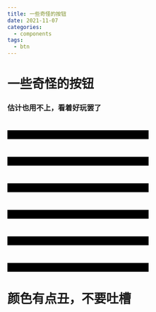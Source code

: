 ```yaml
---
title: 一些奇怪的按钮
date: 2021-11-07
categories: 
  - components
tags: 
  - btn
---
```

# 一些奇怪的按钮

<h3> 估计也用不上，看着好玩罢了</h3>

<div class='flex' style="background:black;padding:10px;width:300px;margin-top:40px">
      <LineBtn></LineBtn>
</div>

<div class='flex' style="background:black;padding:10px;width:300px;margin-top:40px">
      <LineBtn outcolor='#992138' color='#d84074'></LineBtn>
</div>

<div class='flex' style="background:black;padding:10px;width:300px;margin-top:40px">
      <LineBtn outcolor='#f3f3f3' color='#17c217'></LineBtn>
</div>

<div class='flex' style="background:black;padding:10px;width:300px;margin-top:40px">
      <LineBtn outcolor='#ad7f56' color='#fadc89'></LineBtn>
</div>

<div class='flex' style="background:black;padding:10px;width:300px;margin-top:40px">
      <LineBtn outcolor='#5f8472' color='#89dbd8'></LineBtn>
</div>

<div class='flex' style="background:black;padding:10px;width:300px;margin-top:40px">
      <LineBtn outcolor='#4496dc' color='#394471'></LineBtn>
</div>

# 颜色有点丑，不要吐槽
    
   <style >
  .flex{
      display:flex;
      justify-content:center;
      align-items:center
  }
    
</style>
